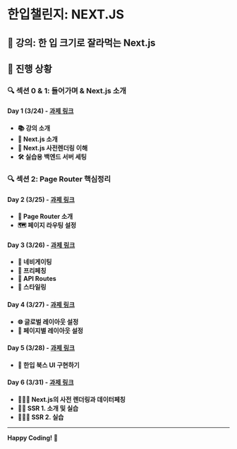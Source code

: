 # 한입챌린지: NEXT.JS

## 🚀 강의: 한 입 크기로 잘라먹는 Next.js

## 📅 진행 상황

### 🔍 섹션 0 & 1: 들어가며 & Next.js 소개

#### Day 1 (3/24) - [과제 링크](https://cafe.naver.com/winterlood/2888 "한입챌린지 Day 1 과제")

- **📚 강의 소개**
- **🌟 Next.js 소개**
- **🧠 Next.js 사전렌더링 이해**
- **🛠️ 실습용 백엔드 서버 세팅**

### 🔍 섹션 2: Page Router 핵심정리

#### Day 2 (3/25) - [과제 링크](https://cafe.naver.com/winterlood/3021 "한입챌린지 Day 2 과제")

- **📘 Page Router 소개**
- **🗺️ 페이지 라우팅 설정**

#### Day 3 (3/26) - [과제 링크](https://cafe.naver.com/winterlood/3058 "한입챌린지 Day 3 과제")

- **🧭 네비게이팅**
- **🚀 프리페칭**
- **🔌 API Routes**
- **🎨 스타일링**

#### Day 4 (3/27) - [과제 링크](https://cafe.naver.com/winterlood/3176 "한입챌린지 Day 4 과제")

- **🌐 글로벌 레이아웃 설정**
- **📄 페이지별 레이아웃 설정**

#### Day 5 (3/28) - [과제 링크](https://cafe.naver.com/winterlood/3207 "한입챌린지 Day 5 과제")

- **📙 한입 북스 UI 구현하기**

#### Day 6 (3/31) - [과제 링크](https://cafe.naver.com/winterlood/3346 "한입챌린지 Day 6 과제")

- **🏄🏻‍♂️ Next.js의 사전 렌더링과 데이터페칭**
- **🏄🏻 SSR 1. 소개 및 실습**
- **🏄🏻‍♀️ SSR 2. 실습**

---

**Happy Coding! 🚀**
